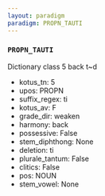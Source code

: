 ```yaml
---
layout: paradigm
paradigm: PROPN_TAUTI
---
```

### ` PROPN_TAUTI `

Dictionary class 5 back t~d
* kotus_tn: 5
* upos: PROPN
* suffix_regex: ti
* kotus_av: F
* grade_dir: weaken
* harmony: back
* possessive: False
* stem_diphthong: None
* deletion: ti
* plurale_tantum: False
* clitics: False
* pos: NOUN
* stem_vowel: None

